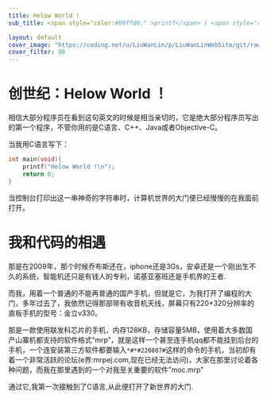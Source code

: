 ```yaml
---
title: Helow World !
sub_title: <span style="color:#00ffd0;" >printf</span> ( <span style="color:#ffbc00;">" Helow World !\n " </span>) ;

layout: default
cover_image: "https://coding.net/u/LiuWanLin/p/LiuWanLinWebSite/git/raw/master/images/0.jpeg"
cover_filter: 90
---
```


# 创世纪：Helow World ！

相信大部分程序员在看到这句英文的时候是相当亲切的，它是绝大部分程序员写出的第一个程序，不管你用的是C语言、C++、Java或者Objective-C。

当我用C语言写下：

``` c
int main(void){
	printf("Helow World !\n");
	return 0;
}
```
当控制台打印出这一串神奇的字符串时，计算机世界的大门便已经慢慢的在我面前打开。
# 我和代码的相遇

那是在2009年，那个时候乔布斯还在，iphone还是3Gs，安卓还是一个刚出生不久的系统，智能机还只是有钱人的专利，诺基亚塞班还是手机界的王者.

而我，用着一个普通的不能再普通的国产手机，但就是它，为我打开了编程的大门，多年过去了，我依然记得那部带有收音机天线，屏幕只有220*320分辨率的直板手机的型号：金立v330。

那是一款使用联发科芯片的手机，内存128KB，存储容量5MB，使用着大多数国产山寨机都支持的软件格式“mrp”，就是这样一个甚至连手机qq都不能挂到后台的手机，一个连安装第三方软件都要输入`*#*#220807#`这样的命令的手机，当初却有着一个非常活跃的论坛(e界:mrpej.com,现在已经无法访问)，大家在那里讨论着各种问题，而我在那里遇到的一个对我至关重要的软件”moc.mrp”

通过它,我第一次接触到了C语言,从此便打开了新世界的大门.
